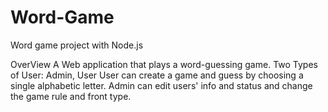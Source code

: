 # Word-Game
Word game project with Node.js 

OverView
A Web application that plays a word-guessing game. 
Two Types of User: Admin, User
User can create a game and guess by choosing a single alphabetic letter.
Admin can edit users' info and status and change the game rule and front type.
